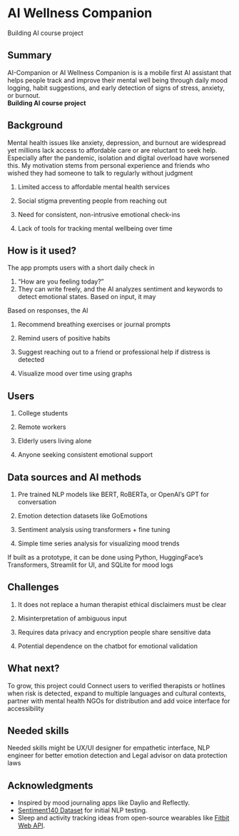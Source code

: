 # AI Wellness Companion

Building AI course project

## Summary

AI-Companion or AI Wellness Companion is is a mobile first AI assistant that helps people track and improve their mental well being through daily mood logging, habit suggestions, and early detection of signs of stress, anxiety, or burnout.  
**Building AI course project**

## Background

Mental health issues like anxiety, depression, and burnout are widespread yet millions lack access to affordable care or are reluctant to seek help. Especially after the pandemic, isolation and digital overload have worsened this. My motivation stems from personal experience and friends who wished they had someone to talk to regularly without judgment

1) Limited access to affordable mental health services

2) Social stigma preventing people from reaching out

3) Need for consistent, non-intrusive emotional check-ins

4) Lack of tools for tracking mental wellbeing over time

## How is it used?

The app prompts users with a short daily check in

1) “How are you feeling today?”
2) They can write freely, and the AI analyzes sentiment and keywords to detect emotional states. Based on input, it may

Based on responses, the AI

1) Recommend breathing exercises or journal prompts

2) Remind users of positive habits

3) Suggest reaching out to a friend or professional help if distress is detected

4) Visualize mood over time using graphs

## Users

1) College students

2) Remote workers

3) Elderly users living alone

4) Anyone seeking consistent emotional support

## Data sources and AI methods

1) Pre trained NLP models like BERT, RoBERTa, or OpenAI’s GPT for conversation

2) Emotion detection datasets like GoEmotions

3) Sentiment analysis using transformers + fine tuning

4) Simple time series analysis for visualizing mood trends

If built as a prototype, it can be done using Python, HuggingFace’s Transformers, Streamlit for UI, and SQLite for mood logs

## Challenges

1) It does not replace a human therapist ethical disclaimers must be clear

2) Misinterpretation of ambiguous input

4) Requires data privacy and encryption people share sensitive data

5) Potential dependence on the chatbot for emotional validation

## What next?

To grow, this project could Connect users to verified therapists or hotlines when risk is detected, expand to multiple languages and cultural contexts, partner with mental health NGOs for distribution and add voice interface for accessibility

## Needed skills

Needed skills might be UX/UI designer for empathetic interface, NLP engineer for better emotion detection and Legal advisor on data protection laws

## Acknowledgments

* Inspired by mood journaling apps like Daylio and Reflectly.
* [Sentiment140 Dataset](http://help.sentiment140.com/for-students) for initial NLP testing.
* Sleep and activity tracking ideas from open-source wearables like [Fitbit Web API](https://dev.fitbit.com/build/reference/web-api/).

